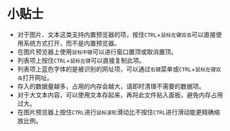 # 小贴士

- 对于图片、文本这类支持内置预览器的项，按住`CTRL`+`鼠标左键双击`可以直接使用系统方式打开，而不是内置预览器。
- 在图片预览器上使用`鼠标中键`可以进行窗口置顶或取消置顶。
- 列表项上按住`CTRL`+`鼠标左键`可以直接复制此项。
- 列表项上蓝色字体的是被识别的网址项，可以通过`右键`菜单或`CTRL`+`鼠标左键双击`打开网址。
- 存入的数据量越多，占用的内存会越大，请即时清理不需要的数据项。
- 对于大文本内容，可以使用文本存起来，再将此文件贴入面板，避免内存占用过大。
- 在图片预览器上按住`CTRL`进行`鼠标滚轮`滑动比不按住`CTRL`进行滑动能更精确缩放比例。
